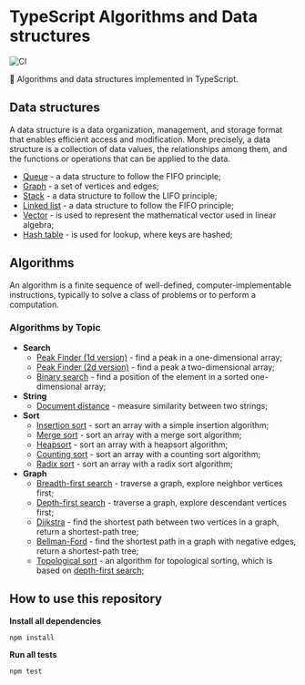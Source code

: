 # TypeScript Algorithms and Data structures

![CI](https://github.com/FSou1/typescript-algorithms/workflows/CI/badge.svg?branch=master)

🔖 Algorithms and data structures implemented in TypeScript.

## Data structures

A data structure is a data organization, management, and storage format that enables efficient access and modification. More precisely, a data structure is a collection of data values, the relationships among them, and the functions or operations that can be applied to the data.

* [Queue](src/data-structures/queue) - a data structure to follow the FIFO principle;
* [Graph](src/data-structures/graph) - a set of vertices and edges;
* [Stack](src/data-structures/stack) - a data structure to follow the LIFO principle;
* [Linked list](src/data-structures/linked-list) - a data structure to follow the FIFO principle;
* [Vector](src/data-structures/vector) - is used to represent the mathematical vector used in linear algebra;
* [Hash table](src/data-structures/hash-table) - is used for lookup, where keys are hashed;

## Algorithms

An algorithm is a finite sequence of well-defined, computer-implementable instructions, typically to solve a class of problems or to perform a computation.

### Algorithms by Topic

* **Search**
  * [Peak Finder (1d version)](src/algorithms/search/peak-finder/1d) - find a peak in a one-dimensional array;
  * [Peak Finder (2d version)](src/algorithms/search/peak-finder/2d) - find a peak a two-dimensional array;
  * [Binary search](src/algorithms/search/binary) - find a position of the element in a sorted one-dimensional array;
* **String**
  * [Document distance](src/algorithms/string/document-distance) - measure similarity between two strings;
* **Sort**
  * [Insertion sort](src/algorithms/sort/insertion/simple) - sort an array with a simple insertion algorithm;
  * [Merge sort](src/algorithms/sort/merge) - sort an array with a merge sort algorithm;
  * [Heapsort](src/algorithms/sort/heapsort) - sort an array with a heapsort algorithm;
  * [Counting sort](src/algorithms/sort/counting) - sort an array with a counting sort algorithm;
  * [Radix sort](src/algorithms/sort/radix) - sort an array with a radix sort algorithm;
* **Graph**
  * [Breadth-first search](src/algorithms/graph/breadth-first-search) - traverse a graph, explore neighbor vertices first;
  * [Depth-first search](src/algorithms/graph/depth-first-search) - traverse a graph, explore descendant vertices first;
  * [Dijkstra](src/algorithms/graph/dijkstra) - find the shortest path between two vertices in a graph, return a shortest-path tree;
  * [Bellman-Ford](src/algorithms/graph/bellman-ford) - find the shortest path in a graph with negative edges, return a shortest-path tree;
  * [Topological sort](src/algorithms/graph/topological) - an algorithm for topological sorting, which is based on [depth-first search](src/algorithms/graph/depth-first-search);

## How to use this repository

**Install all dependencies**
```
npm install
```

**Run all tests**
```
npm test
```